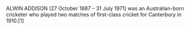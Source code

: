 ALWIN ADDISON (27 October 1887 – 31 July 1971) was an Australian-born cricketer who played two matches of first-class cricket for Canterbury in 1910.[1]
